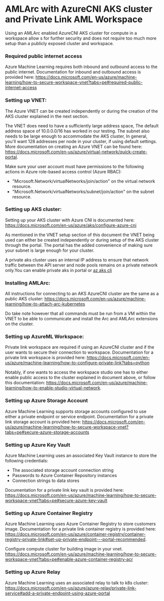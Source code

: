 # AMLArc with AzureCNI AKS cluster and Private Link AML Workspace

Using an AMLArc enabled AzureCNI AKS cluster for compute in a workspace allow s for further security and does not require too much more setup than a publicly exposed cluster and workspace.

### Required public internet access

Azure Machine Learning requires both inbound and outbound access to the public internet. Documentation for inbound and outbound access is provided here: https://docs.microsoft.com/en-us/azure/machine-learning/how-to-secure-workspace-vnet?tabs=pe#required-public-internet-access

### Setting up VNET:

The Azure VNET can be created independently or during the creation of the AKS cluster explained in the next section.

The VNET does need to have a sufficiently  large address space, The default address space of 10.0.0.0/16 has worked in our testing. The subnet also needs to be large enough to accommodate the AKS cluster, In general, you'll want 128 addresses per node in your cluster, if using default settings. More documentation on creating an Azure VNET can be found here:
https://docs.microsoft.com/en-us/azure/virtual-network/quick-create-portal.

Make sure your user account must have permissions to the following actions in Azure role-based access control (Azure RBAC):

- "Microsoft.Network/virtualNetworks/join/action" on the virtual network resource.
- "Microsoft.Network/virtualNetworks/subnet/join/action" on the subnet resource.

### Setting up AKS cluster:

Setting up your AKS cluster with Azure CNI is documented here:
https://docs.microsoft.com/en-us/azure/aks/configure-azure-cni

As mentioned in the VNET setup section of this document the VNET being used can either be created independently or during setup of the AKS cluster through the portal. The portal has the added convenience of making sure your subnet is large enough for your cluster.

A private aks cluster uses an internal IP address to ensure that network traffic between the API server and node pools remains on a private network only.You can enable private aks in portal or [az aks cli](https://docs.microsoft.com/en-us/azure/aks/private-clusters#create-a-private-aks-cluster)

### Installing AMLArc:

All instructions for connecting to an AKS AzureCNI cluster are the same as a public AKS cluster:
https://docs.microsoft.com/en-us/azure/machine-learning/how-to-attach-arc-kubernetes

Do take note however that all commands must be run from a VM within the VNET to be able to communicate and install the Arc and AMLArc extensions on the cluster.

### Setting up AzureML Workspace:

Private link workspace are required if using an AzureCNI cluster and if the user wants to secure their connection to workspace.
Documentation for a private link workspace is provided here:
https://docs.microsoft.com/en-us/azure/machine-learning/how-to-configure-private-link?tabs=python

Notably, if one wants to access the workspace studio one has to either enable public access to the cluster explained in document above, or follow this documentation: https://docs.microsoft.com/en-us/azure/machine-learning/how-to-enable-studio-virtual-network.

### Setting up Azure Storage Account

Azure Machine Learning supports storage accounts configured to use either a private endpoint or service endpoint. Documentation for a private link storage account is provided here: https://docs.microsoft.com/en-us/azure/machine-learning/how-to-secure-workspace-vnet?tabs=pe#secure-azure-storage-accounts

### Setting up Azure Key Vault

Azure Machine Learning uses an associated Key Vault instance to store the following credentials:

- The associated storage account connection string
- Passwords to Azure Container Repository instances
- Connection strings to data stores

Documentation for a private link key vault is provided here: https://docs.microsoft.com/en-us/azure/machine-learning/how-to-secure-workspace-vnet?tabs=pe#secure-azure-key-vault

### Setting up Azure Container Registry

Azure Machine Learning uses Azure Container Registry to store customers image. Documentation for a private link container registry is provided here: https://docs.microsoft.com/en-us/azure/container-registry/container-registry-private-link#set-up-private-endpoint---portal-recommended. 

Configure compute cluster for building image in your vnet. https://docs.microsoft.com/en-us/azure/machine-learning/how-to-secure-workspace-vnet?tabs=pe#enable-azure-container-registry-acr

### Setting up Azure Relay

Azure Machine Learning uses an associated relay to talk to k8s cluster:
https://docs.microsoft.com/en-us/azure/azure-relay/private-link-service#add-a-private-endpoint-using-azure-portal
